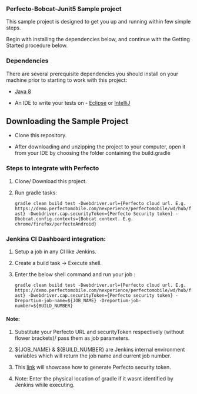 ### Perfecto-Bobcat-Junit5 Sample project

This sample project is designed to get you up and running within few simple steps.

Begin with installing the dependencies below, and continue with the Getting Started procedure below.

### Dependencies
There are several prerequisite dependencies you should install on your machine prior to starting to work with this project:

* [Java 8](http://www.oracle.com/technetwork/java/javase/downloads/jdk8-downloads-2133151.html)

* An IDE to write your tests on - [Eclipse](http://www.eclipse.org/downloads/packages/eclipse-ide-java-developers/marsr) or [IntelliJ](https://www.jetbrains.com/idea/download/#)


## Downloading the Sample Project

* Clone this repository.

* After downloading and unzipping the project to your computer, open it from your IDE by choosing the folder containing the build.gradle


### Steps to integrate with Perfecto </br>

1. Clone/ Download this project.</br>

2. Run gradle tasks:</br> 

	`gradle clean build test -Dwebdriver.url={Perfecto cloud url. E.g. https://demo.perfectomobile.com/nexperience/perfectomobile/wd/hub/fast} -Dwebdriver.cap.securityToken={Perfecto Security token} -Dbobcat.config.contexts={Bobcat context. E.g. chrome/firefox/perfectoAndroid}`</br>

### Jenkins CI Dashboard integration:
1. Setup a job in any CI like Jenkins.</br>
2. Create a build task -> Execute shell.</br>
3. Enter the below shell command and run your job :</br>

	`gradle clean build test -Dwebdriver.url={Perfecto cloud url. E.g. https://demo.perfectomobile.com/nexperience/perfectomobile/wd/hub/fast} -Dwebdriver.cap.securityToken={Perfecto security token} -Dreportium-job-name=${JOB_NAME} -Dreportium-job-number=${BUILD_NUMBER}` </br>

#### Note:

1. Substitute your Perfecto URL and securityToken respectively (without flower brackets)/ pass them as job parameters.</br>

2. ${JOB_NAME} & ${BUILD_NUMBER} are Jenkins internal environment variables which will return the job name and current job number.</br>

3. This [link](https://developers.perfectomobile.com/display/PD/Generate+security+tokens) will showcase how to generate Perfecto security token.</br>

4. Note: Enter the physical location of gradle if it wasnt identified by Jenkins while executing.</br>
